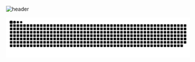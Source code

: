 ![header](https://capsule-render.vercel.app/api?type=waving&color=timeGradient&height=120&section=header&text=Dynamic%20Dreamer!✨&fontSize=70&animation=fadeIn)

<img src="https://raw.githubusercontent.com/anshulkapoor08/anshulkapoor08/output/snake.svg" alt="Snake animation" />
<!--
**anshulkapoor08/anshulkapoor08** is a ✨ _special_ ✨ repository because its `README.md` (this file) appears on your GitHub profile.

Here are some ideas to get you started:

- 🔭 I’m currently working on ...
- 🌱 I’m currently learning ...
- 👯 I’m looking to collaborate on ...
- 🤔 I’m looking for help with ...
- 💬 Ask me about ...
- 📫 How to reach me: ...
- 😄 Pronouns: ...
- ⚡ Fun fact: ...
-->
